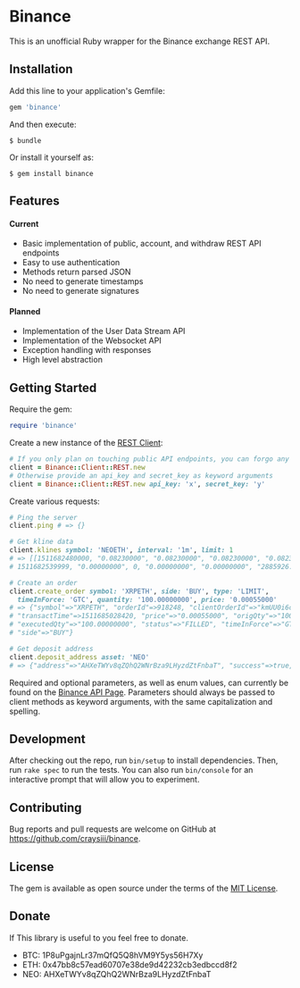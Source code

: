 # Binance

This is an unofficial Ruby wrapper for the Binance exchange REST API.

## Installation

Add this line to your application's Gemfile:

```ruby
gem 'binance'
```

And then execute:

    $ bundle

Or install it yourself as:

    $ gem install binance
    
## Features

#### Current

* Basic implementation of public, account, and withdraw REST API endpoints
* Easy to use authentication
* Methods return parsed JSON
* No need to generate timestamps
* No need to generate signatures

#### Planned

* Implementation of the User Data Stream API
* Implementation of the Websocket API
* Exception handling with responses
* High level abstraction

## Getting Started

Require the gem:

```ruby
require 'binance'
```

Create a new instance of the [REST Client](http://www.rubydoc.info/gems/binance/0.0.1/Binance/Client/REST):

```ruby
# If you only plan on touching public API endpoints, you can forgo any arguments
client = Binance::Client::REST.new
# Otherwise provide an api_key and secret_key as keyword arguments
client = Binance::Client::REST.new api_key: 'x', secret_key: 'y'
```

Create various requests:

```ruby
# Ping the server
client.ping # => {}

# Get kline data
client.klines symbol: 'NEOETH', interval: '1m', limit: 1
# => [[1511682480000, "0.08230000", "0.08230000", "0.08230000", "0.08230000", "0.00000000", 
# 1511682539999, "0.00000000", 0, "0.00000000", "0.00000000", "2885926.46000000"]]

# Create an order
client.create_order symbol: 'XRPETH', side: 'BUY', type: 'LIMIT', 
  timeInForce: 'GTC', quantity: '100.00000000', price: '0.00055000'
# => {"symbol"=>"XRPETH", "orderId"=>918248, "clientOrderId"=>"kmUU0i6cMWzq1NElE6ZTdu", 
# "transactTime"=>1511685028420, "price"=>"0.00055000", "origQty"=>"100.00000000", 
# "executedQty"=>"100.00000000", "status"=>"FILLED", "timeInForce"=>"GTC", "type"=>"LIMIT", 
# "side"=>"BUY"}

# Get deposit address
client.deposit_address asset: 'NEO'
# => {"address"=>"AHXeTWYv8qZQhQ2WNrBza9LHyzdZtFnbaT", "success"=>true, "addressTag"=>"", "asset"=>"NEO"}
```

Required and optional parameters, as well as enum values, can currently be found on the [Binance API Page](https://www.binance.com/restapipub.html). Parameters should always be passed to client methods as keyword arguments, with the same capitalization and spelling. 


## Development

After checking out the repo, run `bin/setup` to install dependencies. Then, run `rake spec` to run the tests. You can also run `bin/console` for an interactive prompt that will allow you to experiment.

## Contributing

Bug reports and pull requests are welcome on GitHub at https://github.com/craysiii/binance.

## License

The gem is available as open source under the terms of the [MIT License](http://opensource.org/licenses/MIT).

## Donate

If This library is useful to you feel free to donate.
* BTC: 1P8uPgajnLr37mQfQ5Q8hVM9Y5ys56H7Xy
* ETH: 0x47bb8c57ead60707e38de9d42232cb3edbccd8f2
* NEO: AHXeTWYv8qZQhQ2WNrBza9LHyzdZtFnbaT

